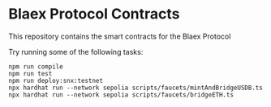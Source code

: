 # Blaex Protocol Contracts

This repository contains the smart contracts for the Blaex Protocol

Try running some of the following tasks:

```shell
npm run compile
npm run test
npm run deploy:snx:testnet
npx hardhat run --network sepolia scripts/faucets/mintAndBridgeUSDB.ts
npx hardhat run --network sepolia scripts/faucets/bridgeETH.ts
```
